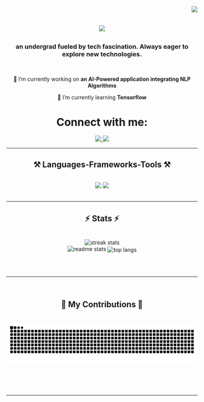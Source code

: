 

<!-- ### Hi there 👋
**riyasawant193/riyasawant193** is a ✨ _special_ ✨ repository because its `README.md` (this file) appears on your GitHub profile.

Here are some ideas to get you started:

- 🔭 I’m currently working on ...
- 🌱 I’m currently learning ...
- 👯 I’m looking to collaborate on ...
- 🤔 I’m looking for help with ...
- 💬 Ask me about ...
- 📫 How to reach me: ...
- 😄 Pronouns: ...
- ⚡ Fun fact: ...
-->


<img align="right" src="https://visitor-badge.laobi.icu/badge?page_id=riyasawant193.riyasawant193" />

<h1 align="center">
    <img src="https://readme-typing-svg.herokuapp.com/?font=Righteous&size=35&center=true&vCenter=true&width=500&height=70&duration=4000&lines=Hey+There!+👋;+I'm+Riya+Sawant!;" />
</h1>

<h3 align="center">an undergrad fueled by tech fascination. Always eager to explore new technologies.</h3>

<br/>

<div align="center">
 
 🔭 I’m currently working on **an AI-Powered application integrating NLP Algorithms**
 
 🌱 I’m currently learning **Tensorflow**

 </div>
 
<div align="center"> 
  <h1 align="center">Connect with me:</h1>
  <a href="mailto:riyasawant420@apsit.edu.in">
    <img src="https://www.flaticon.com/free-icon/gmail_732200?term=gmail&page=1&position=2&origin=search&related_id=732200&logo=gmail&logoColor=red" />
  </a>
  <a href="" target="_blank">
    <img src="https://www.flaticon.com/free-icon/linkedin_3536505?term=linkedin&page=1&position=1&origin=search&related_id=3536505&logo=linkedin&logoColor=white" target="_blank" />
  </a>
  </div>


 <hr/>
 
<h2 align="center">⚒️ Languages-Frameworks-Tools ⚒️</h2>
<br/>
<div align="center">
    <img src="https://skillicons.dev/icons?i=django,react,bootstrap,html,css,vscode,github,figma,illustrator,photoshop" />
    <img src="https://skillicons.dev/icons?i=nodejs,python,javascript,mysql,c,java" /><br>
</div>

<br/>
<hr/>

<h2 align="center">⚡ Stats ⚡</h2>
<br>
<div align=center>
  <img width=850 src="https://github-readme-streak-stats-salesp07.vercel.app/?user=salesp07&count_private=true&theme=react&border_radius=10" alt="streak stats"/>
<br/>
  <img width=390 src="https://github-readme-stats-salesp07.vercel.app/api?username=riyasawant193&count_private=true&show_icons=true&theme=react&rank_icon=github&border_radius=10" alt="readme stats" />

  <img width=325 align="center" src="https://github-readme-stats-riyasawant193.vercel.app/api/top-langs/?username=riyasawant193&hide=HTML&langs_count=8&layout=compact&theme=react&border_radius=10&size_weight=0.5&count_weight=0.5&exclude_repo=github-readme-stats" alt="top langs" />
</div>

<br/><br/>

<hr/>

<br/>

<div align="center">
  <h2>🐍 My Contributions 🐍</h2>
  <br>
  <img alt="snake eating my contributions" src="https://raw.githubusercontent.com/riyasawant193/riyasawant193/output/github-contribution-grid-snake.svg" />
  
  <br/><br/><br/>
</div>

<hr/>

<br/>

